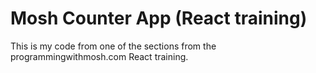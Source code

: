 # Mosh Counter App (React training)
This is my code from one of the sections from the programmingwithmosh.com React training.
